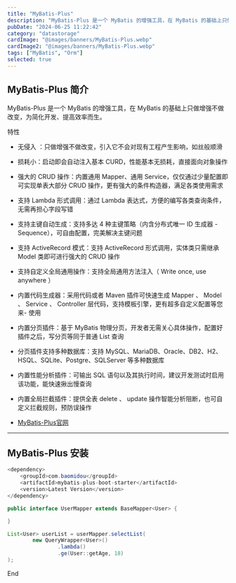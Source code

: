 ```yaml
---
title: "MyBatis-Plus"
description: "MyBatis-Plus 是一个 MyBatis 的增强工具，在 MyBatis 的基础上只做增强不做改变，为简化开发、提高效率而生。"
pubDate: "2024-06-25 11:22:42"
category: "datastorage"
cardImage: "@images/banners/MyBatis-Plus.webp"
cardImage2: "@images/banners/MyBatis-Plus.webp"
tags: ["MyBatis", "Orm"]
selected: true
---
```


## MyBatis-Plus 简介
MyBatis-Plus 是一个 MyBatis 的增强工具，在 MyBatis 的基础上只做增强不做改变，为简化开发、提高效率而生。

特性
- 无侵入 ：只做增强不做改变，引入它不会对现有工程产生影响，如丝般顺滑
- 损耗小：启动即会自动注入基本 CURD，性能基本无损耗，直接面向对象操作
- 强大的 CRUD 操作：内置通用 Mapper、通用 Service，仅仅通过少量配置即可实现单表大部分 CRUD 操作，更有强大的条件构造器，满足各类使用需求
- 支持 Lambda 形式调用：通过 Lambda 表达式，方便的编写各类查询条件，无需再担心字段写错
- 支持主键自动生成：支持多达 4 种主键策略（内含分布式唯一 ID 生成器 - Sequence），可自由配置，完美解决主键问题
- 支持 ActiveRecord 模式：支持 ActiveRecord 形式调用，实体类只需继承 Model 类即可进行强大的 CRUD 操作
- 支持自定义全局通用操作：支持全局通用方法注入（ Write once, use anywhere ）
- 内置代码生成器：采用代码或者 Maven 插件可快速生成 Mapper 、 Model 、 Service 、 Controller 层代码，支持模板引擎，更有超多自定义配置等您来- 使用
- 内置分页插件：基于 MyBatis 物理分页，开发者无需关心具体操作，配置好插件之后，写分页等同于普通 List 查询
- 分页插件支持多种数据库：支持 MySQL、MariaDB、Oracle、DB2、H2、HSQL、SQLite、Postgre、SQLServer 等多种数据库
- 内置性能分析插件：可输出 SQL 语句以及其执行时间，建议开发测试时启用该功能，能快速揪出慢查询
- 内置全局拦截插件：提供全表 delete 、 update 操作智能分析阻断，也可自定义拦截规则，预防误操作




- [MyBatis-Plus官网](https://baomidou.com/)

-- -
## MyBatis-Plus 安装 
```java
<dependency>
    <groupId>com.baomidou</groupId>
    <artifactId>mybatis-plus-boot-starter</artifactId>
    <version>Latest Version</version>
</dependency>

public interface UserMapper extends BaseMapper<User> {

}

List<User> userList = userMapper.selectList(
        new QueryWrapper<User>()
                .lambda()
                .ge(User::getAge, 18)
);
```




End
